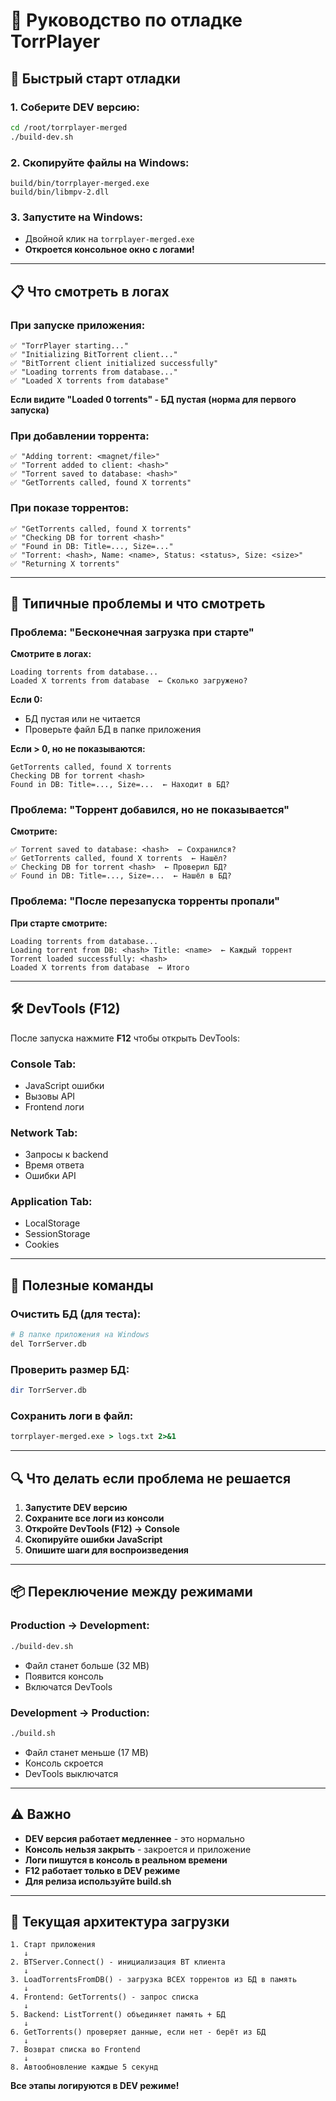 # 🔧 Руководство по отладке TorrPlayer

## 🚀 Быстрый старт отладки

### 1. Соберите DEV версию:
```bash
cd /root/torrplayer-merged
./build-dev.sh
```

### 2. Скопируйте файлы на Windows:
```
build/bin/torrplayer-merged.exe
build/bin/libmpv-2.dll
```

### 3. Запустите на Windows:
- Двойной клик на `torrplayer-merged.exe`
- **Откроется консольное окно с логами!**

---

## 📋 Что смотреть в логах

### При запуске приложения:
```
✅ "TorrPlayer starting..."
✅ "Initializing BitTorrent client..."
✅ "BitTorrent client initialized successfully"
✅ "Loading torrents from database..."
✅ "Loaded X torrents from database"
```

**Если видите "Loaded 0 torrents" - БД пустая (норма для первого запуска)**

### При добавлении торрента:
```
✅ "Adding torrent: <magnet/file>"
✅ "Torrent added to client: <hash>"
✅ "Torrent saved to database: <hash>"
✅ "GetTorrents called, found X torrents"
```

### При показе торрентов:
```
✅ "GetTorrents called, found X torrents"
✅ "Checking DB for torrent <hash>"
✅ "Found in DB: Title=..., Size=..."
✅ "Torrent: <hash>, Name: <name>, Status: <status>, Size: <size>"
✅ "Returning X torrents"
```

---

## 🐛 Типичные проблемы и что смотреть

### Проблема: "Бесконечная загрузка при старте"

**Смотрите в логах:**
```
Loading torrents from database...
Loaded X torrents from database  ← Сколько загружено?
```

**Если 0:**
- БД пустая или не читается
- Проверьте файл БД в папке приложения

**Если > 0, но не показываются:**
```
GetTorrents called, found X torrents
Checking DB for torrent <hash>
Found in DB: Title=..., Size=...  ← Находит в БД?
```

### Проблема: "Торрент добавился, но не показывается"

**Смотрите:**
```
✅ Torrent saved to database: <hash>  ← Сохранился?
✅ GetTorrents called, found X torrents  ← Нашёл?
✅ Checking DB for torrent <hash>  ← Проверил БД?
✅ Found in DB: Title=..., Size=...  ← Нашёл в БД?
```

### Проблема: "После перезапуска торренты пропали"

**При старте смотрите:**
```
Loading torrents from database...
Loading torrent from DB: <hash> Title: <name>  ← Каждый торрент
Torrent loaded successfully: <hash>
Loaded X torrents from database  ← Итого
```

---

## 🛠️ DevTools (F12)

После запуска нажмите **F12** чтобы открыть DevTools:

### Console Tab:
- JavaScript ошибки
- Вызовы API
- Frontend логи

### Network Tab:
- Запросы к backend
- Время ответа
- Ошибки API

### Application Tab:
- LocalStorage
- SessionStorage
- Cookies

---

## 📝 Полезные команды

### Очистить БД (для теста):
```bash
# В папке приложения на Windows
del TorrServer.db
```

### Проверить размер БД:
```bash
dir TorrServer.db
```

### Сохранить логи в файл:
```cmd
torrplayer-merged.exe > logs.txt 2>&1
```

---

## 🔍 Что делать если проблема не решается

1. **Запустите DEV версию**
2. **Сохраните все логи из консоли**
3. **Откройте DevTools (F12) → Console**
4. **Скопируйте ошибки JavaScript**
5. **Опишите шаги для воспроизведения**

---

## 📦 Переключение между режимами

### Production → Development:
```bash
./build-dev.sh
```
- Файл станет больше (32 MB)
- Появится консоль
- Включатся DevTools

### Development → Production:
```bash
./build.sh
```
- Файл станет меньше (17 MB)
- Консоль скроется
- DevTools выключатся

---

## ⚠️ Важно

- **DEV версия работает медленнее** - это нормально
- **Консоль нельзя закрыть** - закроется и приложение
- **Логи пишутся в консоль в реальном времени**
- **F12 работает только в DEV режиме**
- **Для релиза используйте build.sh**

---

## 🎯 Текущая архитектура загрузки

```
1. Старт приложения
   ↓
2. BTServer.Connect() - инициализация BT клиента
   ↓
3. LoadTorrentsFromDB() - загрузка ВСЕХ торрентов из БД в память
   ↓
4. Frontend: GetTorrents() - запрос списка
   ↓
5. Backend: ListTorrent() объединяет память + БД
   ↓
6. GetTorrents() проверяет данные, если нет - берёт из БД
   ↓
7. Возврат списка во Frontend
   ↓
8. Автообновление каждые 5 секунд
```

**Все этапы логируются в DEV режиме!**
